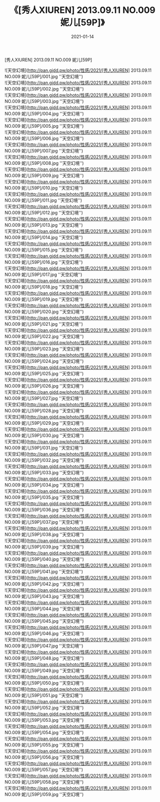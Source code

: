﻿---
layout: post
title:  《[秀人XIUREN] 2013.09.11 NO.009 妮儿[59P]》
date:   2021-01-14
img: http://pan.gjdd.pw/photo/性感/2021/[秀人XIUREN] 2013.09.11 NO.009 妮儿[59P]/000.jpg
categories: [美女, 性感, 泳衣]
---

[秀人XIUREN] 2013.09.11 NO.009 妮儿[59P]



![天空幻境](http://pan.gjdd.pw/photo/性感/2021/[秀人XIUREN] 2013.09.11 NO.009 妮儿[59P]/001.jpg ''天空幻境'') <br>
![天空幻境](http://pan.gjdd.pw/photo/性感/2021/[秀人XIUREN] 2013.09.11 NO.009 妮儿[59P]/002.jpg ''天空幻境'') <br>
![天空幻境](http://pan.gjdd.pw/photo/性感/2021/[秀人XIUREN] 2013.09.11 NO.009 妮儿[59P]/003.jpg ''天空幻境'') <br>
![天空幻境](http://pan.gjdd.pw/photo/性感/2021/[秀人XIUREN] 2013.09.11 NO.009 妮儿[59P]/004.jpg ''天空幻境'') <br>
![天空幻境](http://pan.gjdd.pw/photo/性感/2021/[秀人XIUREN] 2013.09.11 NO.009 妮儿[59P]/005.jpg ''天空幻境'') <br>
![天空幻境](http://pan.gjdd.pw/photo/性感/2021/[秀人XIUREN] 2013.09.11 NO.009 妮儿[59P]/006.jpg ''天空幻境'') <br>
![天空幻境](http://pan.gjdd.pw/photo/性感/2021/[秀人XIUREN] 2013.09.11 NO.009 妮儿[59P]/007.jpg ''天空幻境'') <br>
![天空幻境](http://pan.gjdd.pw/photo/性感/2021/[秀人XIUREN] 2013.09.11 NO.009 妮儿[59P]/008.jpg ''天空幻境'') <br>
![天空幻境](http://pan.gjdd.pw/photo/性感/2021/[秀人XIUREN] 2013.09.11 NO.009 妮儿[59P]/009.jpg ''天空幻境'') <br>
![天空幻境](http://pan.gjdd.pw/photo/性感/2021/[秀人XIUREN] 2013.09.11 NO.009 妮儿[59P]/010.jpg ''天空幻境'') <br>
![天空幻境](http://pan.gjdd.pw/photo/性感/2021/[秀人XIUREN] 2013.09.11 NO.009 妮儿[59P]/011.jpg ''天空幻境'') <br>
![天空幻境](http://pan.gjdd.pw/photo/性感/2021/[秀人XIUREN] 2013.09.11 NO.009 妮儿[59P]/012.jpg ''天空幻境'') <br>
![天空幻境](http://pan.gjdd.pw/photo/性感/2021/[秀人XIUREN] 2013.09.11 NO.009 妮儿[59P]/013.jpg ''天空幻境'') <br>
![天空幻境](http://pan.gjdd.pw/photo/性感/2021/[秀人XIUREN] 2013.09.11 NO.009 妮儿[59P]/014.jpg ''天空幻境'') <br>
![天空幻境](http://pan.gjdd.pw/photo/性感/2021/[秀人XIUREN] 2013.09.11 NO.009 妮儿[59P]/015.jpg ''天空幻境'') <br>
![天空幻境](http://pan.gjdd.pw/photo/性感/2021/[秀人XIUREN] 2013.09.11 NO.009 妮儿[59P]/016.jpg ''天空幻境'') <br>
![天空幻境](http://pan.gjdd.pw/photo/性感/2021/[秀人XIUREN] 2013.09.11 NO.009 妮儿[59P]/017.jpg ''天空幻境'') <br>
![天空幻境](http://pan.gjdd.pw/photo/性感/2021/[秀人XIUREN] 2013.09.11 NO.009 妮儿[59P]/018.jpg ''天空幻境'') <br>
![天空幻境](http://pan.gjdd.pw/photo/性感/2021/[秀人XIUREN] 2013.09.11 NO.009 妮儿[59P]/019.jpg ''天空幻境'') <br>
![天空幻境](http://pan.gjdd.pw/photo/性感/2021/[秀人XIUREN] 2013.09.11 NO.009 妮儿[59P]/020.jpg ''天空幻境'') <br>
![天空幻境](http://pan.gjdd.pw/photo/性感/2021/[秀人XIUREN] 2013.09.11 NO.009 妮儿[59P]/021.jpg ''天空幻境'') <br>
![天空幻境](http://pan.gjdd.pw/photo/性感/2021/[秀人XIUREN] 2013.09.11 NO.009 妮儿[59P]/022.jpg ''天空幻境'') <br>
![天空幻境](http://pan.gjdd.pw/photo/性感/2021/[秀人XIUREN] 2013.09.11 NO.009 妮儿[59P]/023.jpg ''天空幻境'') <br>
![天空幻境](http://pan.gjdd.pw/photo/性感/2021/[秀人XIUREN] 2013.09.11 NO.009 妮儿[59P]/024.jpg ''天空幻境'') <br>
![天空幻境](http://pan.gjdd.pw/photo/性感/2021/[秀人XIUREN] 2013.09.11 NO.009 妮儿[59P]/025.jpg ''天空幻境'') <br>
![天空幻境](http://pan.gjdd.pw/photo/性感/2021/[秀人XIUREN] 2013.09.11 NO.009 妮儿[59P]/026.jpg ''天空幻境'') <br>
![天空幻境](http://pan.gjdd.pw/photo/性感/2021/[秀人XIUREN] 2013.09.11 NO.009 妮儿[59P]/027.jpg ''天空幻境'') <br>
![天空幻境](http://pan.gjdd.pw/photo/性感/2021/[秀人XIUREN] 2013.09.11 NO.009 妮儿[59P]/028.jpg ''天空幻境'') <br>
![天空幻境](http://pan.gjdd.pw/photo/性感/2021/[秀人XIUREN] 2013.09.11 NO.009 妮儿[59P]/029.jpg ''天空幻境'') <br>
![天空幻境](http://pan.gjdd.pw/photo/性感/2021/[秀人XIUREN] 2013.09.11 NO.009 妮儿[59P]/030.jpg ''天空幻境'') <br>
![天空幻境](http://pan.gjdd.pw/photo/性感/2021/[秀人XIUREN] 2013.09.11 NO.009 妮儿[59P]/031.jpg ''天空幻境'') <br>
![天空幻境](http://pan.gjdd.pw/photo/性感/2021/[秀人XIUREN] 2013.09.11 NO.009 妮儿[59P]/032.jpg ''天空幻境'') <br>
![天空幻境](http://pan.gjdd.pw/photo/性感/2021/[秀人XIUREN] 2013.09.11 NO.009 妮儿[59P]/033.jpg ''天空幻境'') <br>
![天空幻境](http://pan.gjdd.pw/photo/性感/2021/[秀人XIUREN] 2013.09.11 NO.009 妮儿[59P]/034.jpg ''天空幻境'') <br>
![天空幻境](http://pan.gjdd.pw/photo/性感/2021/[秀人XIUREN] 2013.09.11 NO.009 妮儿[59P]/035.jpg ''天空幻境'') <br>
![天空幻境](http://pan.gjdd.pw/photo/性感/2021/[秀人XIUREN] 2013.09.11 NO.009 妮儿[59P]/036.jpg ''天空幻境'') <br>
![天空幻境](http://pan.gjdd.pw/photo/性感/2021/[秀人XIUREN] 2013.09.11 NO.009 妮儿[59P]/037.jpg ''天空幻境'') <br>
![天空幻境](http://pan.gjdd.pw/photo/性感/2021/[秀人XIUREN] 2013.09.11 NO.009 妮儿[59P]/038.jpg ''天空幻境'') <br>
![天空幻境](http://pan.gjdd.pw/photo/性感/2021/[秀人XIUREN] 2013.09.11 NO.009 妮儿[59P]/039.jpg ''天空幻境'') <br>
![天空幻境](http://pan.gjdd.pw/photo/性感/2021/[秀人XIUREN] 2013.09.11 NO.009 妮儿[59P]/040.jpg ''天空幻境'') <br>
![天空幻境](http://pan.gjdd.pw/photo/性感/2021/[秀人XIUREN] 2013.09.11 NO.009 妮儿[59P]/041.jpg ''天空幻境'') <br>
![天空幻境](http://pan.gjdd.pw/photo/性感/2021/[秀人XIUREN] 2013.09.11 NO.009 妮儿[59P]/042.jpg ''天空幻境'') <br>
![天空幻境](http://pan.gjdd.pw/photo/性感/2021/[秀人XIUREN] 2013.09.11 NO.009 妮儿[59P]/043.jpg ''天空幻境'') <br>
![天空幻境](http://pan.gjdd.pw/photo/性感/2021/[秀人XIUREN] 2013.09.11 NO.009 妮儿[59P]/044.jpg ''天空幻境'') <br>
![天空幻境](http://pan.gjdd.pw/photo/性感/2021/[秀人XIUREN] 2013.09.11 NO.009 妮儿[59P]/045.jpg ''天空幻境'') <br>
![天空幻境](http://pan.gjdd.pw/photo/性感/2021/[秀人XIUREN] 2013.09.11 NO.009 妮儿[59P]/046.jpg ''天空幻境'') <br>
![天空幻境](http://pan.gjdd.pw/photo/性感/2021/[秀人XIUREN] 2013.09.11 NO.009 妮儿[59P]/047.jpg ''天空幻境'') <br>
![天空幻境](http://pan.gjdd.pw/photo/性感/2021/[秀人XIUREN] 2013.09.11 NO.009 妮儿[59P]/048.jpg ''天空幻境'') <br>
![天空幻境](http://pan.gjdd.pw/photo/性感/2021/[秀人XIUREN] 2013.09.11 NO.009 妮儿[59P]/049.jpg ''天空幻境'') <br>
![天空幻境](http://pan.gjdd.pw/photo/性感/2021/[秀人XIUREN] 2013.09.11 NO.009 妮儿[59P]/050.jpg ''天空幻境'') <br>
![天空幻境](http://pan.gjdd.pw/photo/性感/2021/[秀人XIUREN] 2013.09.11 NO.009 妮儿[59P]/051.jpg ''天空幻境'') <br>
![天空幻境](http://pan.gjdd.pw/photo/性感/2021/[秀人XIUREN] 2013.09.11 NO.009 妮儿[59P]/052.jpg ''天空幻境'') <br>
![天空幻境](http://pan.gjdd.pw/photo/性感/2021/[秀人XIUREN] 2013.09.11 NO.009 妮儿[59P]/053.jpg ''天空幻境'') <br>
![天空幻境](http://pan.gjdd.pw/photo/性感/2021/[秀人XIUREN] 2013.09.11 NO.009 妮儿[59P]/054.jpg ''天空幻境'') <br>
![天空幻境](http://pan.gjdd.pw/photo/性感/2021/[秀人XIUREN] 2013.09.11 NO.009 妮儿[59P]/055.jpg ''天空幻境'') <br>
![天空幻境](http://pan.gjdd.pw/photo/性感/2021/[秀人XIUREN] 2013.09.11 NO.009 妮儿[59P]/056.jpg ''天空幻境'') <br>
![天空幻境](http://pan.gjdd.pw/photo/性感/2021/[秀人XIUREN] 2013.09.11 NO.009 妮儿[59P]/057.jpg ''天空幻境'') <br>
![天空幻境](http://pan.gjdd.pw/photo/性感/2021/[秀人XIUREN] 2013.09.11 NO.009 妮儿[59P]/058.jpg ''天空幻境'') <br>
![天空幻境](http://pan.gjdd.pw/photo/性感/2021/[秀人XIUREN] 2013.09.11 NO.009 妮儿[59P]/059.jpg ''天空幻境'') <br>
